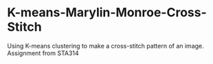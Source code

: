 # K-means-Marylin-Monroe-Cross-Stitch
Using K-means clustering to make a cross-stitch pattern of an image. Assignment from STA314
